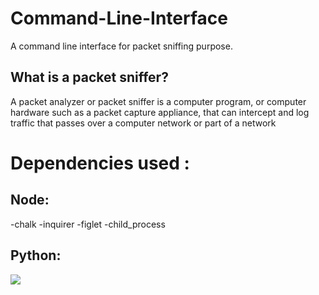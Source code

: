 # Command-Line-Interface
A command line interface  for packet sniffing purpose.

## What is a packet sniffer?

A packet analyzer or packet sniffer is a computer program, or computer hardware such as a packet capture appliance, that can intercept and log traffic that passes over a computer network or part of a network

# Dependencies used :

## Node:
-chalk 
-inquirer
-figlet 
-child_process

## Python:


<img src="./Sniffer.png">


